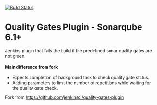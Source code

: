 [![Build Status](https://travis-ci.org/arkanjoms/qa-plugin-sonar.svg?branch=master)](https://travis-ci.org/arkanjoms/qa-plugin-sonar)

# Quality Gates Plugin - Sonarqube 6.1+
Jenkins plugin that fails the build if the predefined sonar quality gates are not green.


#### Main difference from fork

* Expects completion of background task to check quality gate status.
* Adding parameters to limit the number of repetitions while waiting for the quality gate check.


Fork from https://github.com/jenkinsci/quality-gates-plugin
